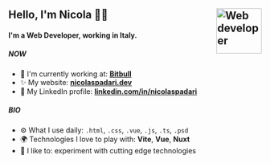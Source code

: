 ## Hello, I'm Nicola 👋🏻 [<img src="https://svgshare.com/i/iRL.svg" alt="Web developer" width="90" height="90" align="right">](https://nicolaspadari.dev) 

#### I'm a Web Developer, working in Italy.

##### NOW

- 🏢 I'm currently working at: **[Bitbull](https://bitbull.it)**
- ✨ My website: **[nicolaspadari.dev](https://nicolaspadari.dev)**
- 📄 My LinkedIn profile: **[linkedin.com/in/nicolaspadari](https://www.linkedin.com/in/nicolaspadari)**

##### BIO

- ⚙️ What I use daily: `.html`, `.css`, `.vue`, `.js`, `.ts`, `.psd`
- 🌍 Technologies I love to play with: **Vite**, **Vue**, **Nuxt**
- 💬 I like to: experiment with cutting edge technologies
